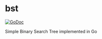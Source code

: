 # bst

[![GoDoc](https://img.shields.io/badge/godoc-reference-blue.svg?style=flat)](https://godoc.org/github.com/xlucas/bst)

Simple Binary Search Tree implemented in Go
